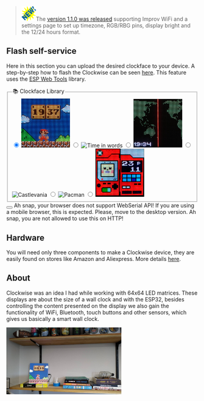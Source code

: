 > ![News 90s GIF](static/images/news.gif)The [version 1.1.0 was released](https://github.com/jnthas/clockwise/releases/tag/v1.1.0) supporting Improv WiFi and a settings page to set up timezone, RGB/RBG pins, display bright and the 12/24 hours format.

## Flash self-service
Here in this section you can upload the desired clockface to your device. A step-by-step how to flash the Clockwise can be seen [here](https://github.com/jnthas/clockwise/blob/main/README.md#how-to-change-the-clockface-web-flashing). This feature uses the [ESP Web Tools](https://esphome.github.io/esp-web-tools/) library.


<fieldset>
  <legend>📚 Clockface Library</legend>

  <div class="container-radio">
  <label>
    <input type="radio" name="clockface" value="cw-cf-0x01" onclick="handleClick(this);" checked>
    <img id="cw-cf-0x01" src="https://github.com/jnthas/cw-cf-0x01/raw/main/cf_0x01_thumb.jpg" width="128" alt="Mario Bros.">
  </label>
  <label>
    <input type="radio" name="clockface" value="cw-cf-0x02" onclick="handleClick(this);">
    <img id="cw-cf-0x02" src="https://github.com/jnthas/cw-cf-0x02/raw/main/cf_0x02_thumb.jpg" width="128" alt="Time in words">
  </label>
  <label>
    <input type="radio" name="clockface" value="cw-cf-0x03" onclick="handleClick(this);">
    <img id="cw-cf-0x03" src="https://github.com/jnthas/cw-cf-0x03/raw/main/cf_0x03_thumb.jpg" width="128" alt="World map">
  </label>
  <label>
    <input type="radio" name="clockface" value="cw-cf-0x04" onclick="handleClick(this);">
    <img id="cw-cf-0x04" src="https://github.com/jnthas/cw-cf-0x04/raw/main/cf_0x04_thumb.jpg" width="128" alt="Castlevania">
  </label>
  <label>
    <input type="radio" name="clockface" value="cw-cf-0x05" onclick="handleClick(this);">
    <img id="cw-cf-0x05" src="https://github.com/jnthas/cw-cf-0x05/raw/main/cf_0x05_thumb.jpg" width="128" alt="Pacman">
  </label>
  <label>
    <input type="radio" name="clockface" value="cw-cf-0x06" onclick="handleClick(this);">
    <img id="cw-cf-0x06" src="https://github.com/jnthas/cw-cf-0x06/raw/main/cf_0x06_thumb.jpg" width="128" alt="Pokedex">
  </label>
  </div>

</fieldset>


<!-- Flash button -->
<div id="esp-web-tool-widget">
  <esp-web-install-button id="esp-web" manifest="">
    <button id="flash-button" slot="activate"></button>
    <span slot="unsupported">Ah snap, your browser does not support WebSerial API! If you are using a mobile browser, this is expected. Please, move to the desktop version.</span>
    <span slot="not-allowed">Ah snap, you are not allowed to use this on HTTP!</span>
  </esp-web-install-button>
</div>

## Hardware
You will need only three components to make a Clockwise device, they are easily found on stores like Amazon and Aliexpress. More details [here](https://github.com/jnthas/clockwise/tree/main#driving-the-led-matrix).


## About

Clockwise was an idea I had while working with 64x64 LED matrices. These displays are about the size of a wall clock and with the ESP32, besides controlling the content presented on the display we also gain the functionality of WiFi, Bluetooth, touch buttons and other sensors, which gives us basically a smart wall clock.

<img class="center" alt="Clockwise on a shelf" src="static/images/clockwise-shelf.jpg"  width="60%">


<script>
  function handleClick(radio) {
    document.getElementById("esp-web").setAttribute("manifest", "static/firmware/" + radio.value + "/manifest.json"); 
    document.getElementById("flash-button").textContent = "📤 UPLOAD '" + document.getElementById(radio.value).alt + "'"; 
  }

  handleClick(document.querySelector('input[name="clockface"]:checked'));
</script>
